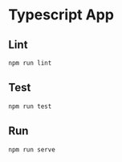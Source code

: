 # Typescript App

## Lint
```
npm run lint
```

## Test
```
npm run test
```

## Run
```
npm run serve
```
